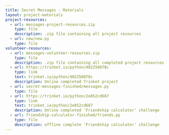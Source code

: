 ```yaml
---
title: Secret Messages - Materials
layout: project-materials
project-resources:     
  - url: messages-project-resources.zip
    type: file
    description: .zip file containing all project resources
  - url: new/new.py
    type: file
volunteer-resources:
  - url: messages-volunteer-resources.zip
    type: file
    description: .zip file containing all completed project resources
  - url: https://trinket.io/python/402256078c
    type: link
    text: trinket.io/python/402256078c
    description: Online completed Trinket project
  - url: secret-messages-finished/messages.py
    type: file
  - url: https://trinket.io/python/2e852cd687
    type: link
    text: trinket.io/python/2e852cd687
    description: Online completed 'Friendship calculator' challenge
  - url: friendship-calculator-finished/friends.py
    type: file
    description: offline complete 'Friendship calculator' challenge
---
```

